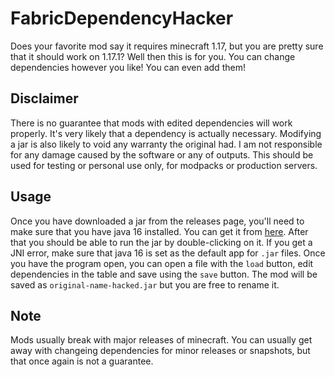 # FabricDependencyHacker
Does your favorite mod say it requires minecraft 1.17, but you are pretty sure that it should 
work on 1.17.1? Well then this is for you. You can change dependencies however you like! You can 
even add them!

## Disclaimer
There is no guarantee that mods with edited dependencies will work properly. It's very likely that a dependency is 
actually necessary. Modifying a jar is also likely to void any warranty the original had. I am not responsible for 
any damage caused by the software or any of outputs. This should be used for testing or personal 
use only, for modpacks or production servers.

## Usage
Once you have downloaded a jar from the releases page, you'll need to make sure that you have
java 16 installed. You can get it from [here](https://adoptopenjdk.net/?variant=openjdk16&jvmVariant=hotspot). After 
that you should be able to run the jar by double-clicking on it. If you get a JNI error, make 
sure that java 16 is set as the default app for `.jar` files. 
Once you have the program open, you can open a file with the `load` button, edit dependencies in 
the table and save using the `save` button. The mod will be saved as `original-name-hacked.jar` 
but you are free to rename it.

## Note 
Mods usually break with major releases of minecraft. You can usually get away with changeing 
dependencies for minor releases or snapshots, but that once again is not a guarantee.